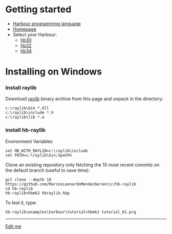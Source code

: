 # Getting started

* [Harbour programming language](https://en.wikipedia.org/wiki/Harbour_(programming_language))
* [Homepage](https://harbour.github.io)
* Select your Harbour:
   - [hb30](https://sourceforge.net/projects/harbour-project/files/)
   - [hb32](https://github.com/harbour/core)
   - [hb34](https://github.com/vszakats/harbour-core)

# Installing on Windows

### Install raylib

Download [raylib](https://github.com/raysan5/raylib/releases/tag/3.7.0) binary archive from this page and unpack in the directory:

```
c:\raylib\bin *.dll
c:\raylib\include *.h
c:\raylib\lib *.a
```

### install hb-raylib

Environment Variables

```
set HB_WITH_RAYLIB=c:\raylib\include
set PATH=c:\raylib\bin;%path%
```

Clone an existing repository only fetching the 10 most recent commits on the default branch (useful to save time):

```
git clone --depth 10 https://github.com/MarcosLeonardoMendezGerencir/hb-raylib
cd hb-raylib
hb-raylib>hbmk2 hbraylib.hbp
```

To test it, type:

```
hb-raylib\examples\harbour\tutorial>hbmk2 tutorial_01.prg
```

---

[Edit me](https://github.com/rjopek/hb-raylib/edit/main/docs/tutorial/README.md)
